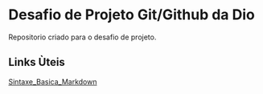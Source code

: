 # Desafio de Projeto Git/Github da Dio
Repositorio criado para  o desafio de projeto.

## Links Ùteis
[Sintaxe_Basica_Markdown](https://www.markdownguide.org/)
